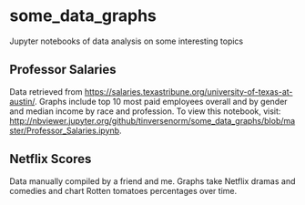 # some_data_graphs
Jupyter notebooks of data analysis on some interesting topics

## Professor Salaries
Data retrieved from https://salaries.texastribune.org/university-of-texas-at-austin/.
Graphs include top 10 most paid employees overall and by gender and median income by race and profession. To view this notebook, visit: http://nbviewer.jupyter.org/github/tinversenorm/some_data_graphs/blob/master/Professor_Salaries.ipynb.

## Netflix Scores
Data manually compiled by a friend and me.
Graphs take Netflix dramas and comedies and chart Rotten tomatoes percentages over time.
